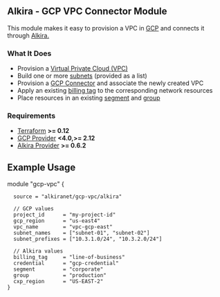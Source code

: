 ## Alkira - GCP VPC Connector Module
This module makes it easy to provision a VPC in [GCP](https://cloud.google.com/) and connects it through [Alkira.](https://alkira.com)

### What It Does
- Provision a [Virtual Private Cloud (VPC)](https://cloud.google.com/vpc)
- Build one or more [subnets](https://cloud.google.com/vpc/docs/using-vpc#subnet-rules) (provided as a list)
- Provision a [GCP Connector](https://registry.terraform.io/providers/alkiranet/alkira/latest/docs/resources/connector_gcp_vpc) and associate the newly created VPC
- Apply an existing [billing tag](https://registry.terraform.io/providers/alkiranet/alkira/latest/docs/data-sources/billing_tag) to the corresponding network resources
- Place resources in an existing [segment](https://registry.terraform.io/providers/alkiranet/alkira/latest/docs/data-sources/segment) and [group](https://registry.terraform.io/providers/alkiranet/alkira/latest/docs/data-sources/group)

### Requirements
- [Terraform](https://www.terraform.io/downloads.html) **>= 0.12**
- [GCP Provider](https://registry.terraform.io/providers/hashicorp/google/latest/docs) **<4.0,>= 2.12**
- [Alkira Provider](https://registry.terraform.io/providers/alkiranet/alkira/latest/docs) **>= 0.6.2**

## Example Usage
module "gcp-vpc" {
```hcl
  source = "alkiranet/gcp-vpc/alkira"

  // GCP values
  project_id      = "my-project-id"
  gcp_region      = "us-east4"
  vpc_name        = "vpc-gcp-east"
  subnet_names    = ["subnet-01", "subnet-02"]
  subnet_prefixes = ["10.3.1.0/24", "10.3.2.0/24"]

  // Alkira values
  billing_tag     = "line-of-business"
  credential      = "gcp-credential"
  segment         = "corporate"
  group           = "production"
  cxp_region      = "US-EAST-2"
}
```